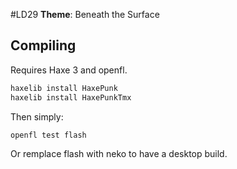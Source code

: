 #LD29
**Theme**: Beneath the Surface

## Compiling

Requires Haxe 3 and openfl.

```bash
haxelib install HaxePunk
haxelib install HaxePunkTmx
```

Then simply:

```bash
openfl test flash
```

Or remplace flash with neko to have a desktop build.

